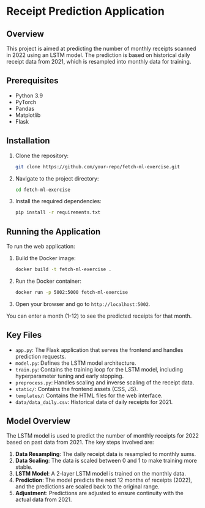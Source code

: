 # Receipt Prediction Application

## Overview
This project is aimed at predicting the number of monthly receipts scanned in 2022 using an LSTM model. The prediction is based on historical daily receipt data from 2021, which is resampled into monthly data for training.

## Prerequisites
- Python 3.9
- PyTorch
- Pandas
- Matplotlib
- Flask

## Installation
1. Clone the repository:
   ```bash
   git clone https://github.com/your-repo/fetch-ml-exercise.git
   ``````
2. Navigate to the project directory:
   ```bash
   cd fetch-ml-exercise
   ``````
3. Install the required dependencies:
   ```bash
   pip install -r requirements.txt
   ```

## Running the Application
To run the web application:
1. Build the Docker image:
   ```bash
   docker build -t fetch-ml-exercise .
   ```
2. Run the Docker container:
   ```bash
   docker run -p 5002:5000 fetch-ml-exercise
   ```
3. Open your browser and go to `http://localhost:5002`.

You can enter a month (1-12) to see the predicted receipts for that month.

## Key Files
- `app.py`: The Flask application that serves the frontend and handles prediction requests.
- `model.py`: Defines the LSTM model architecture.
- `train.py`: Contains the training loop for the LSTM model, including hyperparameter tuning and early stopping.
- `preprocess.py`: Handles scaling and inverse scaling of the receipt data.
- `static/`: Contains the frontend assets (CSS, JS).
- `templates/`: Contains the HTML files for the web interface.
- `data/data_daily.csv`: Historical data of daily receipts for 2021.

## Model Overview
The LSTM model is used to predict the number of monthly receipts for 2022 based on past data from 2021. The key steps involved are:
1. **Data Resampling**: The daily receipt data is resampled to monthly sums.
2. **Data Scaling**: The data is scaled between 0 and 1 to make training more stable.
3. **LSTM Model**: A 2-layer LSTM model is trained on the monthly data.
4. **Prediction**: The model predicts the next 12 months of receipts (2022), and the predictions are scaled back to the original range.
5. **Adjustment**: Predictions are adjusted to ensure continuity with the actual data from 2021.
